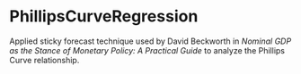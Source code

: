 # PhillipsCurveRegression
Applied sticky forecast technique used by David Beckworth in *Nominal GDP as the Stance of Monetary Policy: A Practical Guide* to analyze the Phillips Curve relationship. 
